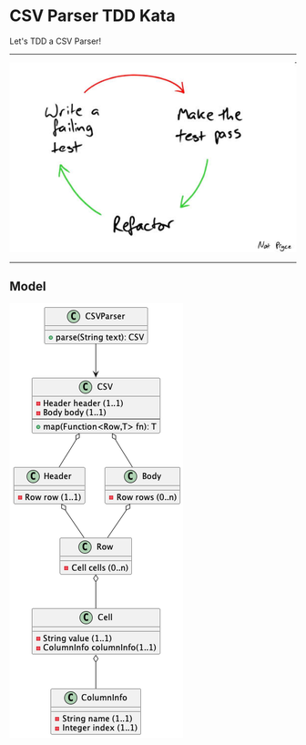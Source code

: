 # CSV Parser TDD Kata

Let's TDD a CSV Parser!
<hr>

![RedGreenRefactor](docs/red-green-refactor.jpg)

<hr>

## Model

![CSVParserModel](docs/Class_Diagram.png)
